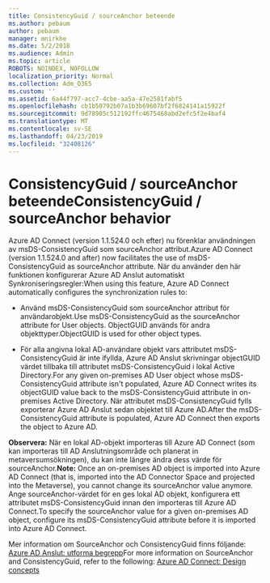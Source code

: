 ```yaml
---
title: ConsistencyGuid / sourceAnchor beteende
ms.author: pebaum
author: pebaum
manager: mnirkhe
ms.date: 5/2/2018
ms.audience: Admin
ms.topic: article
ROBOTS: NOINDEX, NOFOLLOW
localization_priority: Normal
ms.collection: Adm_O365
ms.custom: ''
ms.assetid: 6a44f797-acc7-4cbe-aa5a-47e2581fabf5
ms.openlocfilehash: cb1b50792b07a1b3b69607bf2f6824141a15922f
ms.sourcegitcommit: 9d78905c512192ffc4675468abd2efc5f2e4baf4
ms.translationtype: MT
ms.contentlocale: sv-SE
ms.lasthandoff: 04/23/2019
ms.locfileid: "32408126"
---
```

# <a name="consistencyguid--sourceanchor-behavior"></a><span data-ttu-id="c0492-102">ConsistencyGuid / sourceAnchor beteende</span><span class="sxs-lookup"><span data-stu-id="c0492-102">ConsistencyGuid / sourceAnchor behavior</span></span>

<span data-ttu-id="c0492-103">Azure AD Connect (version 1.1.524.0 och efter) nu förenklar användningen av msDS-ConsistencyGuid som sourceAnchor attribut.</span><span class="sxs-lookup"><span data-stu-id="c0492-103">Azure AD Connect (version 1.1.524.0 and after) now facilitates the use of msDS-ConsistencyGuid as sourceAnchor attribute.</span></span> <span data-ttu-id="c0492-104">När du använder den här funktionen konfigurerar Azure AD Anslut automatiskt Synkroniseringsregler:</span><span class="sxs-lookup"><span data-stu-id="c0492-104">When using this feature, Azure AD Connect automatically configures the synchronization rules to:</span></span>
  
- <span data-ttu-id="c0492-105">Använd msDS-ConsistencyGuid som sourceAnchor attribut för användarobjekt.</span><span class="sxs-lookup"><span data-stu-id="c0492-105">Use msDS-ConsistencyGuid as the sourceAnchor attribute for User objects.</span></span> <span data-ttu-id="c0492-106">ObjectGUID används för andra objekttyper.</span><span class="sxs-lookup"><span data-stu-id="c0492-106">ObjectGUID is used for other object types.</span></span>
    
- <span data-ttu-id="c0492-107">För alla angivna lokal AD-användare objekt vars attributet msDS-ConsistencyGuid är inte ifyllda, Azure AD Anslut skrivningar objectGUID värdet tillbaka till attributet msDS-ConsistencyGuid i lokal Active Directory.</span><span class="sxs-lookup"><span data-stu-id="c0492-107">For any given on-premises AD User object whose msDS-ConsistencyGuid attribute isn't populated, Azure AD Connect writes its objectGUID value back to the msDS-ConsistencyGuid attribute in on-premises Active Directory.</span></span> <span data-ttu-id="c0492-108">När attributet msDS-ConsistencyGuid fylls exporterar Azure AD Anslut sedan objektet till Azure AD.</span><span class="sxs-lookup"><span data-stu-id="c0492-108">After the msDS-ConsistencyGuid attribute is populated, Azure AD Connect then exports the object to Azure AD.</span></span>
    
 <span data-ttu-id="c0492-109">**Observera:** När en lokal AD-objekt importeras till Azure AD Connect (som kan importeras till AD Anslutningsområde och planerat in metaversumsökningen), du kan inte längre ändra dess värde för sourceAnchor.</span><span class="sxs-lookup"><span data-stu-id="c0492-109">**Note:** Once an on-premises AD object is imported into Azure AD Connect (that is, imported into the AD Connector Space and projected into the Metaverse), you cannot change its sourceAnchor value anymore.</span></span> <span data-ttu-id="c0492-110">Ange sourceAnchor-värdet för en ges lokal AD objekt, konfigurera ett attributet msDS-ConsistencyGuid innan den importeras till Azure AD Connect.</span><span class="sxs-lookup"><span data-stu-id="c0492-110">To specify the sourceAnchor value for a given on-premises AD object, configure its msDS-ConsistencyGuid attribute before it is imported into Azure AD Connect.</span></span> 
  
<span data-ttu-id="c0492-111">Mer information om SourceAnchor och ConsistencyGuid finns följande: [Azure AD Anslut: utforma begrepp](https://docs.microsoft.com/azure/active-directory/connect/active-directory-aadconnect-design-concepts)</span><span class="sxs-lookup"><span data-stu-id="c0492-111">For more information on SourceAnchor and ConsistencyGuid, refer to the following: [Azure AD Connect: Design concepts](https://docs.microsoft.com/azure/active-directory/connect/active-directory-aadconnect-design-concepts)</span></span>
  

